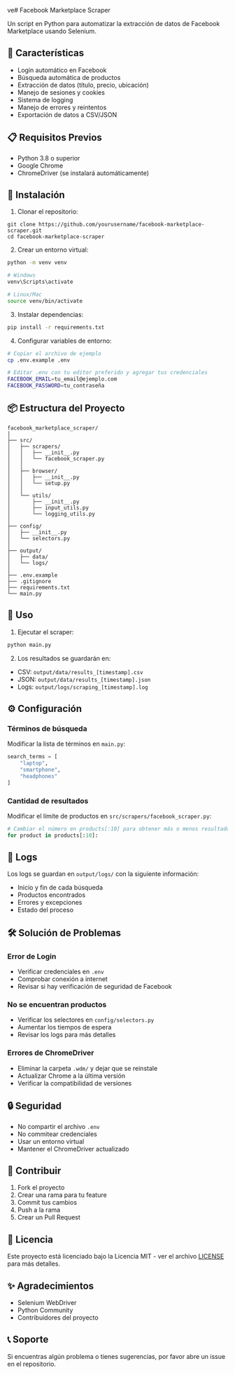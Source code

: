 ve# Facebook Marketplace Scraper

Un script en Python para automatizar la extracción de datos de Facebook Marketplace usando Selenium.

## 🚀 Características

- Login automático en Facebook
- Búsqueda automática de productos
- Extracción de datos (título, precio, ubicación)
- Manejo de sesiones y cookies
- Sistema de logging
- Manejo de errores y reintentos
- Exportación de datos a CSV/JSON

## 📋 Requisitos Previos

- Python 3.8 o superior
- Google Chrome
- ChromeDriver (se instalará automáticamente)

## 🔧 Instalación

1. Clonar el repositorio:
``` Git bash
git clone https://github.com/yourusername/facebook-marketplace-scraper.git
cd facebook-marketplace-scraper
```

2. Crear un entorno virtual:
```bash
python -m venv venv

# Windows
venv\Scripts\activate

# Linux/Mac
source venv/bin/activate
```

3. Instalar dependencias:
```bash
pip install -r requirements.txt
```

4. Configurar variables de entorno:
```bash
# Copiar el archivo de ejemplo
cp .env.example .env

# Editar .env con tu editor preferido y agregar tus credenciales
FACEBOOK_EMAIL=tu_email@ejemplo.com
FACEBOOK_PASSWORD=tu_contraseña
```

## 📦 Estructura del Proyecto

```
facebook_marketplace_scraper/
│
├── src/
│   ├── scrapers/
│   │   ├── __init__.py
│   │   └── facebook_scraper.py
│   │
│   ├── browser/
│   │   ├── __init__.py
│   │   └── setup.py
│   │
│   └── utils/
│       ├── __init__.py
│       ├── input_utils.py
│       └── logging_utils.py
│
├── config/
│   ├── __init__.py
│   └── selectors.py
│
├── output/
│   ├── data/
│   └── logs/
│
├── .env.example
├── .gitignore
├── requirements.txt
└── main.py
```

## 🚀 Uso

1. Ejecutar el scraper:
```bash
python main.py
```

2. Los resultados se guardarán en:
- CSV: `output/data/results_[timestamp].csv`
- JSON: `output/data/results_[timestamp].json`
- Logs: `output/logs/scraping_[timestamp].log`

## ⚙️ Configuración

### Términos de búsqueda
Modificar la lista de términos en `main.py`:
```python
search_terms = [
    "laptop",
    "smartphone",
    "headphones"
]
```

### Cantidad de resultados
Modificar el límite de productos en `src/scrapers/facebook_scraper.py`:
```python
# Cambiar el número en products[:10] para obtener más o menos resultados
for product in products[:10]:
```

## 📝 Logs

Los logs se guardan en `output/logs/` con la siguiente información:
- Inicio y fin de cada búsqueda
- Productos encontrados
- Errores y excepciones
- Estado del proceso

## 🛠️ Solución de Problemas

### Error de Login
- Verificar credenciales en `.env`
- Comprobar conexión a internet
- Revisar si hay verificación de seguridad de Facebook

### No se encuentran productos
- Verificar los selectores en `config/selectors.py`
- Aumentar los tiempos de espera
- Revisar los logs para más detalles

### Errores de ChromeDriver
- Eliminar la carpeta `.wdm/` y dejar que se reinstale
- Actualizar Chrome a la última versión
- Verificar la compatibilidad de versiones

## 🔒 Seguridad

- No compartir el archivo `.env`
- No commitear credenciales
- Usar un entorno virtual
- Mantener el ChromeDriver actualizado

## 🤝 Contribuir

1. Fork el proyecto
2. Crear una rama para tu feature
3. Commit tus cambios
4. Push a la rama
5. Crear un Pull Request

## 📜 Licencia

Este proyecto está licenciado bajo la Licencia MIT - ver el archivo [LICENSE](LICENSE) para más detalles.

## ✨ Agradecimientos

- Selenium WebDriver
- Python Community
- Contribuidores del proyecto

## 📞 Soporte

Si encuentras algún problema o tienes sugerencias, por favor abre un issue en el repositorio.